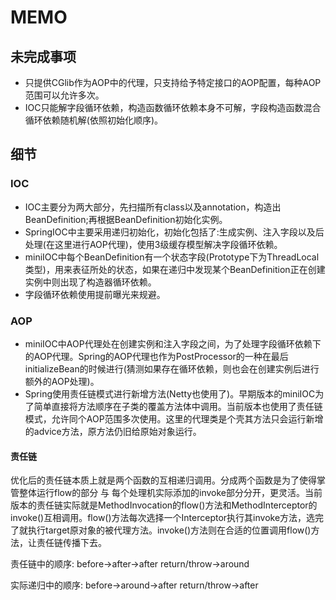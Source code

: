 # MEMO

## 未完成事项
- 只提供CGlib作为AOP中的代理，只支持给予特定接口的AOP配置，每种AOP范围可以允许多次。  
- IOC只能解字段循环依赖，构造函数循环依赖本身不可解，字段构造函数混合循环依赖随机解(依照初始化顺序)。   

## 细节

### IOC
- IOC主要分为两大部分，先扫描所有class以及annotation，构造出BeanDefinition;再根据BeanDefinition初始化实例。
- SpringIOC中主要采用递归初始化，初始化包括了:生成实例、注入字段以及后处理(在这里进行AOP代理)，使用3级缓存模型解决字段循环依赖。  
- miniIOC中每个BeanDefinition有一个状态字段(Prototype下为ThreadLocal类型)，用来表征所处的状态，如果在递归中发现某个BeanDefinition正在创建实例中则出现了构造器循环依赖。  
- 字段循环依赖使用提前曝光来规避。  

### AOP
- miniIOC中AOP代理处在创建实例和注入字段之间，为了处理字段循环依赖下的AOP代理。Spring的AOP代理也作为PostProcessor的一种在最后initializeBean的时候进行(猜测如果存在循环依赖，则也会在创建实例后进行额外的AOP处理)。   
- Spring使用责任链模式进行新增方法(Netty也使用了)。早期版本的miniIOC为了简单直接将方法顺序在子类的覆盖方法体中调用。当前版本也使用了责任链模式，允许同个AOP范围多次使用。这里的代理类是个壳其方法只会运行新增的advice方法，原方法仍旧给原始对象运行。  

#### 责任链
优化后的责任链本质上就是两个函数的互相递归调用。分成两个函数是为了使得掌管整体运行flow的部分 与 每个处理机实际添加的invoke部分分开，更灵活。当前版本的责任链实际就是MethodInvocation的flow()方法和MethodInterceptor的invoke()互相调用。flow()方法每次选择一个Interceptor执行其invoke方法，选完了就执行target原对象的被代理方法。invoke()方法则在合适的位置调用flow()方法，让责任链传播下去。   

责任链中的顺序: before->after->after return/throw->around   

实际递归中的顺序: before->around->after return/throw->after   

